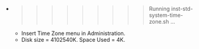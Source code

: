 * >>>>>>>>> Running inst-std-system-time-zone.sh ...
  * Insert Time Zone menu in Administration.
  * Disk size = 4102540K. Space Used = 4K.
